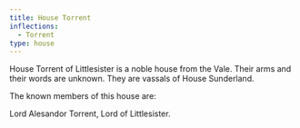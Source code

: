 ```yaml
---
title: House Torrent
inflections:
  - Torrent
type: house
---
```


House Torrent of Littlesister is a noble house from the Vale. Their arms and their words are unknown. They are vassals of House Sunderland.

The known members of this house are:

Lord Alesandor Torrent, Lord of Littlesister.



